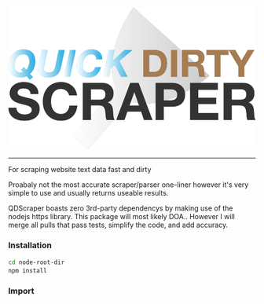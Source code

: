<p align="center">
  <img src="https://raw.githubusercontent.com/benlazzero/Quick-Dirty-Scrape/main/logo.png">
</p>

------------------------------------

For scraping website text data fast and dirty

Proabaly not the most accurate scraper/parser one-liner however it's very simple to use and usually returns useable results.

QDScraper boasts zero 3rd-party dependencys by making use of the nodejs https library. This package will most likely DOA.. 
However I will merge all pulls that pass tests, simplify the code, and add accuracy.

### Installation

```bash
cd node-root-dir
npm install 
```

### Import


